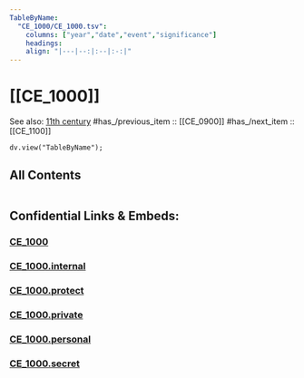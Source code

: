 ```yaml
---
TableByName:
  "CE_1000/CE_1000.tsv": 
    columns: ["year","date","event","significance"] 
    headings: 
    align: "|---|--:|:--|:-:|"
---
```



# [[CE_1000]] 

See also: [11th century](https://en.wikipedia.org/wiki/11th_century "11th century")
#has_/previous_item :: [[CE_0900]] 
#has_/next_item  :: [[CE_1100]] 


``` dataviewjs
dv.view("TableByName");
```



## All Contents

```folderv
```





## Confidential Links & Embeds: 

### [CE_1000](/_public/Time-Ages/human-ages/History~CE/CE_1000.md) 

### [CE_1000.internal](/_internal/Time-Ages/human-ages/History~CE/CE_1000.internal.md) 

### [CE_1000.protect](/_protect/Time-Ages/human-ages/History~CE/CE_1000.protect.md) 

### [CE_1000.private](/_private/Time-Ages/human-ages/History~CE/CE_1000.private.md) 

### [CE_1000.personal](/_personal/Time-Ages/human-ages/History~CE/CE_1000.personal.md) 

### [CE_1000.secret](/_secret/Time-Ages/human-ages/History~CE/CE_1000.secret.md) 
